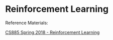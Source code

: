 # Reinforcement Learning

Reference Materials:

[CS885 Spring 2018 - Reinforcement Learning](https://cs.uwaterloo.ca/~ppoupart/teaching/cs885-spring18/schedule.html)
